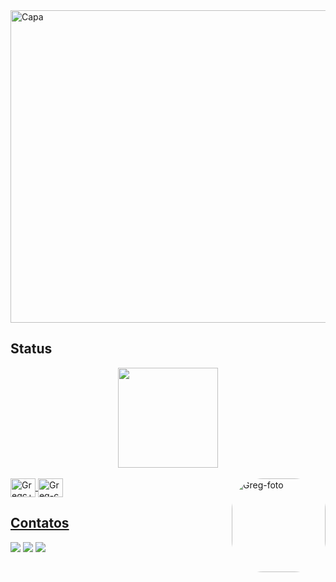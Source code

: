 <div>
<img align="center" alt="Capa" height="500" width="1024" src=https://cdna.artstation.com/p/assets/images/images/025/789/352/original/pixel-jeff-galaxy-far-far-away.gif?1586928273>
     
     
## Status

<div align="center">
  <a href="https://github.com/GregorioABC">
  <img height="160em" src="https://github-readme-stats.vercel.app/api?username=GregorioABC&show_icons=true&theme=yeblu&include_all_commits=true&count_private=true"/>
</div>
<div style="display: inline_block"><br>
  <img align="center" alt="Gregc++" height="30" width="40" src=https://img.shields.io/badge/C-00599C?style=for-the-badge&logo=c&logoColor=white>
  <img align="center" alt="Greg-c" height="30" width="40" src=https://img.shields.io/badge/C%2B%2B-00599C?style=for-the-badge&logo=c%2B%2B&logoColor=white>
  <img align="right" alt="Greg-foto" height="150" style="border-radius:50px;" src=https://mir-s3-cdn-cf.behance.net/project_modules/disp/8cbad7101307167.5f1baa33d49e6.gif>
</div>

## Contatos
<div> 
  <a href="https://www.instagram.com/gregorioborba/" target="_blank"><img src=https://img.shields.io/badge/Instagram-E4405F?style=for-the-badge&logo=instagram&logoColor=white target="_blank"></a>
  <a href="https://www.linkedin.com/in/greg%C3%B3rio-de-albuquerque-borba-cavalcanti-b9228a53/" target="_blank"><img src="https://img.shields.io/badge/LinkedIn-0077B5?style=for-the-badge&logo=linkedin&logoColor=white" target="_blank"></a>
  <a href = "mailto:gregoriocavalcanti3@gmail.com"><img src="https://img.shields.io/badge/-Gmail-%23333?style=for-the-badge&logo=gmail&logoColor=white" target="_blank"></a> 

